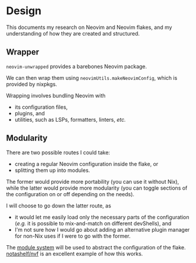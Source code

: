 # Design

This documents my research on Neovim and Neovim flakes, and my understanding of how they are created and structured.

## Wrapper

`neovim-unwrapped` provides a barebones Neovim package.

We can then wrap them using `neovimUtils.makeNeovimConfig`, which is provided by nixpkgs.

Wrapping involves bundling Neovim with

- its configuration files,
- plugins, and
- utilities, such as LSPs, formatters, linters, _etc._

## Modularity

There are two possible routes I could take:

- creating a regular Neovim configuration inside the flake, or
- splitting them up into modules.

The former would provide more portability (you can use it without Nix), while the latter would provide more modularity (you can toggle sections of the configuration on or off depending on the needs).

I will choose to go down the latter route, as

- it would let me easily load only the necessary parts of the configuration (_e.g._ it is possible to mix-and-match on different devShells), and
- I'm not sure how I would go about adding an alternative plugin manager for non-Nix uses if I were to go with the former.

The [module system](https://nix.dev/tutorials/module-system/a-basic-module/index.html) will be used to abstract the configuration of the flake. [notashelf/nvf](https://github.com/notashelf/nvf) is an excellent example of how this works.
